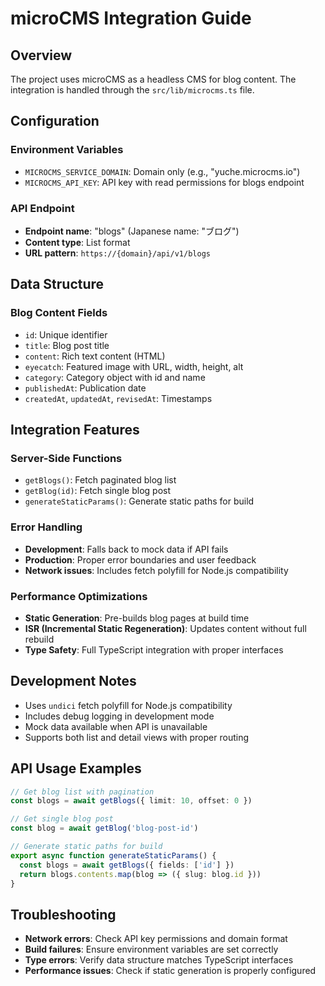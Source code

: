 # microCMS Integration Guide

## Overview
The project uses microCMS as a headless CMS for blog content. The integration is handled through the `src/lib/microcms.ts` file.

## Configuration
### Environment Variables
- `MICROCMS_SERVICE_DOMAIN`: Domain only (e.g., "yuche.microcms.io")
- `MICROCMS_API_KEY`: API key with read permissions for blogs endpoint

### API Endpoint
- **Endpoint name**: "blogs" (Japanese name: "ブログ")
- **Content type**: List format
- **URL pattern**: `https://{domain}/api/v1/blogs`

## Data Structure
### Blog Content Fields
- `id`: Unique identifier
- `title`: Blog post title
- `content`: Rich text content (HTML)
- `eyecatch`: Featured image with URL, width, height, alt
- `category`: Category object with id and name
- `publishedAt`: Publication date
- `createdAt`, `updatedAt`, `revisedAt`: Timestamps

## Integration Features
### Server-Side Functions
- `getBlogs()`: Fetch paginated blog list
- `getBlog(id)`: Fetch single blog post
- `generateStaticParams()`: Generate static paths for build

### Error Handling
- **Development**: Falls back to mock data if API fails
- **Production**: Proper error boundaries and user feedback
- **Network issues**: Includes fetch polyfill for Node.js compatibility

### Performance Optimizations
- **Static Generation**: Pre-builds blog pages at build time
- **ISR (Incremental Static Regeneration)**: Updates content without full rebuild
- **Type Safety**: Full TypeScript integration with proper interfaces

## Development Notes
- Uses `undici` fetch polyfill for Node.js compatibility
- Includes debug logging in development mode
- Mock data available when API is unavailable
- Supports both list and detail views with proper routing

## API Usage Examples
```typescript
// Get blog list with pagination
const blogs = await getBlogs({ limit: 10, offset: 0 })

// Get single blog post
const blog = await getBlog('blog-post-id')

// Generate static paths for build
export async function generateStaticParams() {
  const blogs = await getBlogs({ fields: ['id'] })
  return blogs.contents.map(blog => ({ slug: blog.id }))
}
```

## Troubleshooting
- **Network errors**: Check API key permissions and domain format
- **Build failures**: Ensure environment variables are set correctly
- **Type errors**: Verify data structure matches TypeScript interfaces
- **Performance issues**: Check if static generation is properly configured